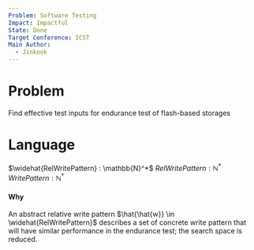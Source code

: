```yaml
---
Problem: Software Testing
Impact: Impactful
State: Done
Target Conference: ICST
Main Author:
  - Jinkook
---
```

# Problem

Find effective test inputs for endurance test of flash-based storages

# Language

$\widehat{RelWritePattern} : \mathbb{N}^*$
${RelWritePattern} : \mathbb{N}^*$
${WritePattern} : \mathbb{N}^*$

#### Why
An abstract relative write pattern $\hat{\hat{w}} \in \widehat{RelWritePattern}$ describes a set of concrete write pattern that will have similar performance in the endurance test; the search space is reduced.